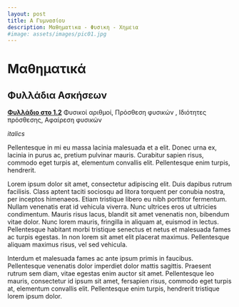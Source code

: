 ```yaml
---
layout: post
title: Α Γυμνασίου
description: Μαθηματικα - Φυσικη - Χημεια
#image: assets/images/pic01.jpg
---
```


# Μαθηματικά

## Φυλλάδια Ασκήσεων

[**Φυλλάδιο στο 1.2**](./assets/agm/fyladio_1.2.pdf) Φυσικοί αριθμοί, Πρόσθεση φυσικών , Ιδιότητες πρόσθεσης, Αφαίρεση φυσικών

*italics*

Pellentesque in mi eu massa lacinia malesuada et a elit. Donec urna ex, lacinia in purus ac, pretium pulvinar mauris. 
Curabitur sapien risus, commodo eget turpis at, elementum convallis elit. Pellentesque enim turpis, hendrerit.

Lorem ipsum dolor sit amet, consectetur adipiscing elit. Duis dapibus rutrum facilisis. 
Class aptent taciti sociosqu ad litora torquent per conubia nostra, per inceptos himenaeos. Etiam tristique libero eu nibh porttitor fermentum. 
Nullam venenatis erat id vehicula viverra. Nunc ultrices eros ut ultricies condimentum. 
Mauris risus lacus, blandit sit amet venenatis non, bibendum vitae dolor. Nunc lorem mauris, fringilla in aliquam at, euismod in lectus. 
Pellentesque habitant morbi tristique senectus et netus et malesuada fames ac turpis egestas. In non lorem sit amet elit placerat maximus. 
Pellentesque aliquam maximus risus, vel sed vehicula.

Interdum et malesuada fames ac ante ipsum primis in faucibus. Pellentesque venenatis dolor imperdiet dolor mattis sagittis. 
Praesent rutrum sem diam, vitae egestas enim auctor sit amet. Pellentesque leo mauris, consectetur id ipsum sit amet, fersapien risus, commodo eget turpis at, elementum convallis elit. 
Pellentesque enim turpis, hendrerit tristique lorem ipsum dolor.